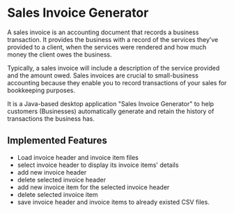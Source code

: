 
# Sales Invoice Generator

A sales invoice is an accounting document that records a business transaction. It provides the business with a record of the services they’ve provided to a client, when the services were rendered and how much money the client owes the business.

Typically, a sales invoice will include a description of the service provided and the amount owed. Sales invoices are crucial to small-business accounting because they enable you to record transactions of your sales for bookkeeping purposes.

It is a Java-based desktop application "Sales Invoice Generator" to help customers (Businesses) automatically generate and retain the history of transactions the business has.


## Implemented Features

- Load invoice header and invoice item files
- select invoice header to display its invoice items' details
- add new invoice header
- delete selected invoice header
- add new invoice item for the selected invoice header
- delete selected invoice item
- save invoice header and invoice items to already existed CSV files.

